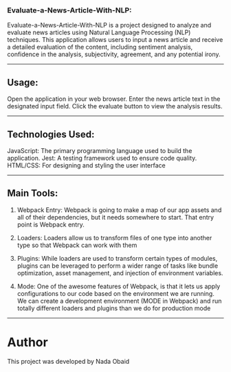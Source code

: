 ### Evaluate-a-News-Article-With-NLP:

Evaluate-a-News-Article-With-NLP is a project designed to analyze and evaluate news articles using Natural Language Processing (NLP) techniques. 
This application allows users to input a news article and receive a detailed evaluation of the content, including sentiment analysis, confidence in the analysis, subjectivity, agreement, and any potential irony.

-------------------------------------------------------------------------------------------------------------------------------

## Usage:
Open the application in your web browser.
Enter the news article text in the designated input field.
Click the evaluate button to view the analysis results.

-------------------------------------------------------------------------------------------------------------------------------

## Technologies Used:
JavaScript: The primary programming language used to build the application.
Jest: A testing framework used to ensure code quality.
HTML/CSS: For designing and styling the user interface

-------------------------------------------------------------------------------------------------------------------------------

## Main Tools: 
1. Webpack Entry: 
Webpack is going to make a map of our app assets and all of their dependencies, but it needs somewhere to start. That entry point is Webpack entry.

2. Loaders: 
Loaders allow us to transform files of one type into another type so that Webpack can work with them

3. Plugins: 
While loaders are used to transform certain types of modules, plugins can be leveraged to perform a wider range of tasks like bundle optimization, asset management, and injection of environment variables.

4. Mode: 
One of the awesome features of Webpack, is that it lets us apply configurations to our code based on the environment we are running. We can create a development environment (MODE in Webpack) and run totally different loaders and plugins than we do for production mode

-------------------------------------------------------------------------------------------------------------------------------

# Author
This project was developed by Nada Obaid

